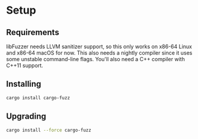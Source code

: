 # Setup

## Requirements

libFuzzer needs LLVM sanitizer support, so this only works on x86-64 Linux and x86-64 macOS for now. This also needs a nightly compiler since it uses some unstable command-line flags. You'll also need a C++ compiler with C++11 support.

## Installing

```sh
cargo install cargo-fuzz
```

## Upgrading

```sh
cargo install --force cargo-fuzz
```
